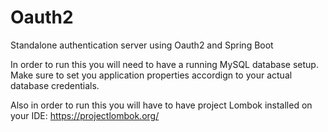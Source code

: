 # Oauth2
Standalone authentication server using Oauth2 and Spring Boot

In order to run this you will need to have a running MySQL database setup. 
Make sure to set you application properties accordign to your actual database credentials. 

Also in order to run this you will have to have project Lombok installed on your IDE: https://projectlombok.org/
